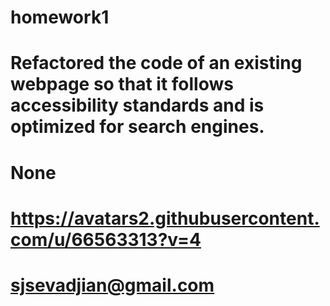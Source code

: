 
# homework1
# Refactored the code of an existing webpage so that it follows accessibility standards and is optimized for search engines.
# None

  # https://avatars2.githubusercontent.com/u/66563313?v=4

# sjsevadjian@gmail.com